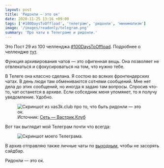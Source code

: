 ```yaml
---
layout: post
title: 'Ридонли — это ок'
date: 2020-11-25 13:16 +09:00
tags: ['#100DaysToOffload', 'телеграм', 'ридонли', 'минимализм']
image: '/images/readonly/telegram.png'
summary: 'Про чаты в Телеграме и ридонли.'
---
```


Это Пост 29 из 100 челленджа [#100DaysToOffload](/tags/#100daystooffload). Подробнее о челлендже [тут](/100-days-to-offload).

Функция архивирования чатов — это офигенная вещь. Она позволяет не отвлекаться и сфокусироваться на том, что нужно тебе.

В Телеге она классно сделана. Я состою во всяких фронтендерских чатах. В день люди там обмениваются сотнями сообщений. Мне нет дела до этих сообщений, но иногда я задаю там вопросы. Спросив что-то, чат останется в архиве. Если собседник меня упомянет, то я получу уведомление. Удобно.

<figure>
  <img src="/images/readonly/readonly.png" data-action="zoom" alt="Скриншот из vas3k.club про то, что быть ридонли — это ок." >
  <figcaption>Источник: <a href="https://vas3k.club/network/">Сеть — Вастрик.Клуб</a></figcaption>
</figure>

Вот так выглядит мой Телеграм почти что всегда:

<figure>
  <img src="/images/readonly/telegram.png" data-action="zoom" alt="Скриншот моего Телеграма." >
</figure>

В архив отправляю также личные чаты по [выходным](/weekend-routine), чтобы не засорять сайдбар.

Ридонли — это ок.
